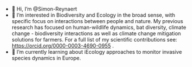 - 👋 Hi, I’m @Simon-Reynaert
- 👀 I’m interested in Biodiversity and Ecology in the broad sense, with specific focus on interactions between people and nature. My previous research has focused on human-wildlife dynamics, bat diversity, climate change - biodiversity interactions as well as climate change mitigation solutions for farmers. For a full list of my scientific contributions see: https://orcid.org/0000-0003-4690-0955 .
- 🌱 I’m currently learning about iEcology approaches to monitor invasive species dynamics in Europe.

<!---
Simon-Reynaert/Simon-Reynaert is a ✨ special ✨ repository because its `README.md` (this file) appears on your GitHub profile.
You can click the Preview link to take a look at your changes.
--->
